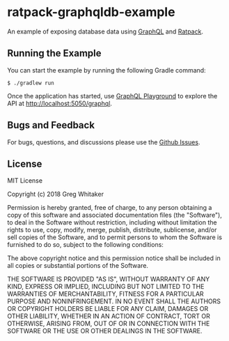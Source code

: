 # ratpack-graphqldb-example

An example of exposing database data using [GraphQL](http://graphql.org/) and [Ratpack](https://www.ratpack.io).

## Running the Example
You can start the example by running the following Gradle command:

    $ ./gradlew run 

Once the application has started, use [GraphQL Playground](https://github.com/graphcool/graphql-playground) to explore the API at [http://localhost:5050/graphql](http://localhost:5050/graphql).

## Bugs and Feedback
For bugs, questions, and discussions please use the [Github Issues](https://github.com/gregwhitaker/ratpack-graphqldb-example/issues).

## License
MIT License

Copyright (c) 2018 Greg Whitaker

Permission is hereby granted, free of charge, to any person obtaining a copy
of this software and associated documentation files (the "Software"), to deal
in the Software without restriction, including without limitation the rights
to use, copy, modify, merge, publish, distribute, sublicense, and/or sell
copies of the Software, and to permit persons to whom the Software is
furnished to do so, subject to the following conditions:

The above copyright notice and this permission notice shall be included in all
copies or substantial portions of the Software.

THE SOFTWARE IS PROVIDED "AS IS", WITHOUT WARRANTY OF ANY KIND, EXPRESS OR
IMPLIED, INCLUDING BUT NOT LIMITED TO THE WARRANTIES OF MERCHANTABILITY,
FITNESS FOR A PARTICULAR PURPOSE AND NONINFRINGEMENT. IN NO EVENT SHALL THE
AUTHORS OR COPYRIGHT HOLDERS BE LIABLE FOR ANY CLAIM, DAMAGES OR OTHER
LIABILITY, WHETHER IN AN ACTION OF CONTRACT, TORT OR OTHERWISE, ARISING FROM,
OUT OF OR IN CONNECTION WITH THE SOFTWARE OR THE USE OR OTHER DEALINGS IN THE
SOFTWARE.